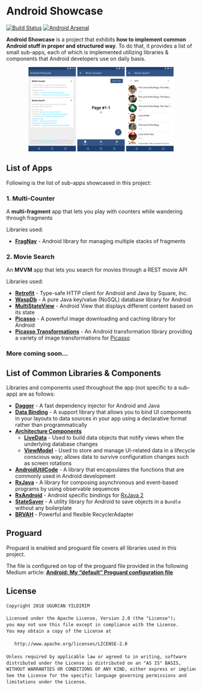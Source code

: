 # Android Showcase

[![Build Status](https://app.bitrise.io/app/4d4cf51c2dab8f0f/status.svg?token=kdN0gi9js4QkpVuhyKY0Aw)](https://app.bitrise.io/app/4d4cf51c2dab8f0f) [![Android Arsenal](https://img.shields.io/badge/Android%20Arsenal-Android%20Showcase-blue.svg?style=flat)](https://android-arsenal.com/details/3/7392)

**Android Showcase** is a project that exhibits **how to implement common Android stuff in proper and structured way**. To do that, it provides a list of small sub-apps, each of which is implemented utilizing libraries & components that Android developers use on daily basis.

<p align="center">
<img src="stuff/ss1.png" width="25%"> <img src="stuff/ss2.png" width="25%"> <img src="stuff/ss3.png" width="25%">
</p>


## List of Apps

Following is the list of sub-apps showcased in this project:

### 1. Multi-Counter

A **multi-fragment** app that lets you play with counters while wandering through fragments

Libraries used:
- [**FragNav**](https://github.com/ncapdevi/FragNav) - Android library for managing multiple stacks of fragments

### 2. Movie Search

An **MVVM** app that lets you search for movies through a REST movie API

Libraries used:
- [**Retrofit**](https://github.com/square/retrofit) - Type-safe HTTP client for Android and Java by Square, Inc.
- [**WaspDb**](https://github.com/rehacktive/waspdb) - A pure Java key/value (NoSQL) database library for Android
- [**MultiStateView**](https://github.com/Kennyc1012/MultiStateView) - Android View that displays different content based on its state
- [**Picasso**](https://github.com/square/picasso) - A powerful image downloading and caching library for Android
- [**Picasso Transformations**](https://github.com/wasabeef/picasso-transformations) - An Android transformation library providing a variety of image transformations for [Picasso](https://github.com/square/picasso)

### More coming soon...



## List of Common Libraries & Components

Libraries and components used throughout the app (not specific to a sub-app) are as follows:

- [**Dagger**](https://github.com/google/dagger) - A fast dependency injector for Android and Java
- [**Data Binding**](https://developer.android.com/topic/libraries/data-binding/) - A support library that allows you to bind UI components in your layouts to data sources in your app using a declarative format rather than programmatically
- [**Architecture Components**](https://developer.android.com/topic/libraries/architecture/)
  - [**LiveData**](https://developer.android.com/topic/libraries/architecture/livedata) - Used to build data objects that notify views when the underlying database changes
  - [**ViewModel**](https://developer.android.com/topic/libraries/architecture/viewmodel) - Used to store and manage UI-related data in a lifecycle conscious way; allows data to survive configuration changes such as screen rotations
- [**AndroidUtilCode**](https://github.com/Blankj/AndroidUtilCode) - A library that encapsulates the functions that are commonly used in Android development
- [**RxJava**](https://github.com/ReactiveX/RxJava) - A library for composing asynchronous and event-based programs by using observable sequences
- [**RxAndroid**](https://github.com/ReactiveX/RxAndroid) - Android specific bindings for [RxJava 2](http://github.com/ReactiveX/RxJava)
- [**StateSaver**](https://github.com/evernote/android-state) - A utility library for Android to save objects in a `Bundle` without any boilerplate
- [**BRVAH**](https://github.com/CymChad/BaseRecyclerViewAdapterHelper) - Powerful and flexible RecyclerAdapter



## Proguard

Proguard is enabled and proguard file covers all libraries used in this project.

The file is configured on top of the proguard file provided in the following Medium article: [**Android: My “default” Proguard configuration file**](https://medium.com/code-procedure-and-rants/android-my-standard-proguard-ffeceaf65521)



## License

```tex
Copyright 2018 UGURCAN YILDIRIM

Licensed under the Apache License, Version 2.0 (the "License");
you may not use this file except in compliance with the License.
You may obtain a copy of the License at

   http://www.apache.org/licenses/LICENSE-2.0

Unless required by applicable law or agreed to in writing, software
distributed under the License is distributed on an "AS IS" BASIS,
WITHOUT WARRANTIES OR CONDITIONS OF ANY KIND, either express or implied.
See the License for the specific language governing permissions and
limitations under the License.
```
